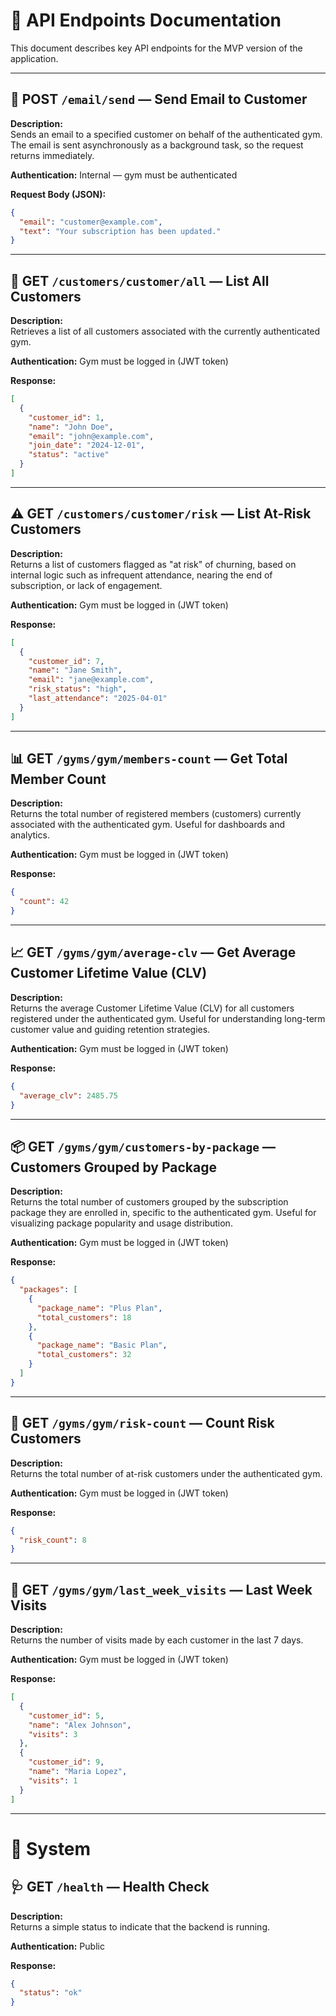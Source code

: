 # 📘 API Endpoints Documentation

This document describes key API endpoints for the MVP version of the application.

---

## 📧 POST `/email/send` — Send Email to Customer

**Description:**  
Sends an email to a specified customer on behalf of the authenticated gym. The email is sent asynchronously as a background task, so the request returns immediately.

**Authentication:** Internal — gym must be authenticated

**Request Body (JSON):**
```json
{
  "email": "customer@example.com",
  "text": "Your subscription has been updated."
}
```

---

## 👥 GET `/customers/customer/all` — List All Customers

**Description:**  
Retrieves a list of all customers associated with the currently authenticated gym.

**Authentication:** Gym must be logged in (JWT token)

**Response:**
```json
[
  {
    "customer_id": 1,
    "name": "John Doe",
    "email": "john@example.com",
    "join_date": "2024-12-01",
    "status": "active"
  }
]
```

---

## ⚠️ GET `/customers/customer/risk` — List At-Risk Customers

**Description:**  
Returns a list of customers flagged as "at risk" of churning, based on internal logic such as infrequent attendance, nearing the end of subscription, or lack of engagement.

**Authentication:** Gym must be logged in (JWT token)

**Response:**
```json
[
  {
    "customer_id": 7,
    "name": "Jane Smith",
    "email": "jane@example.com",
    "risk_status": "high",
    "last_attendance": "2025-04-01"
  }
]
```

---

## 📊 GET `/gyms/gym/members-count` — Get Total Member Count

**Description:**  
Returns the total number of registered members (customers) currently associated with the authenticated gym. Useful for dashboards and analytics.

**Authentication:** Gym must be logged in (JWT token)

**Response:**
```json
{
  "count": 42
}
```

---

## 📈 GET `/gyms/gym/average-clv` — Get Average Customer Lifetime Value (CLV)

**Description:**  
Returns the average Customer Lifetime Value (CLV) for all customers registered under the authenticated gym. Useful for understanding long-term customer value and guiding retention strategies.

**Authentication:** Gym must be logged in (JWT token)

**Response:**
```json
{
  "average_clv": 2485.75
}
```

---

## 📦 GET `/gyms/gym/customers-by-package` — Customers Grouped by Package

**Description:**  
Returns the total number of customers grouped by the subscription package they are enrolled in, specific to the authenticated gym. Useful for visualizing package popularity and usage distribution.

**Authentication:** Gym must be logged in (JWT token)

**Response:**
```json
{
  "packages": [
    {
      "package_name": "Plus Plan",
      "total_customers": 18
    },
    {
      "package_name": "Basic Plan",
      "total_customers": 32
    }
  ]
}
```

---

## 🧮 GET `/gyms/gym/risk-count` — Count Risk Customers

**Description:**  
Returns the total number of at-risk customers under the authenticated gym.

**Authentication:** Gym must be logged in (JWT token)

**Response:**
```json
{
  "risk_count": 8
}
```

---

## 📅 GET `/gyms/gym/last_week_visits` — Last Week Visits

**Description:**  
Returns the number of visits made by each customer in the last 7 days.

**Authentication:** Gym must be logged in (JWT token)

**Response:**
```json
[
  {
    "customer_id": 5,
    "name": "Alex Johnson",
    "visits": 3
  },
  {
    "customer_id": 9,
    "name": "Maria Lopez",
    "visits": 1
  }
]
```

---

# 🔧 System

## 🩺 GET `/health` — Health Check

**Description:**  
Returns a simple status to indicate that the backend is running.

**Authentication:** Public

**Response:**
```json
{
  "status": "ok"
}
```